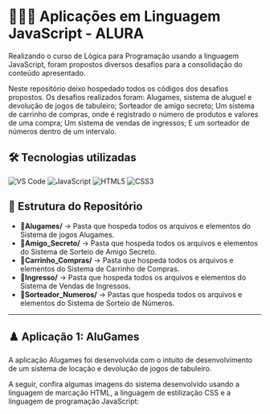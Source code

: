 # 🧑🏽‍💻 Aplicações em Linguagem JavaScript - ALURA

Realizando o curso de Lógica para Programação usando a linguagem JavaScript, foram propostos diversos desafios para a consolidação do conteúdo apresentado.

Neste repositório deixo hospedado todos os códigos dos desafios propostos. Os desafios realizados foram: Alugames, sistema de aluguel e devolução de jogos de tabuleiro; 
Sorteador de amigo secreto; Um sistema de carrinho de compras, onde é registrado o número de produtos e valores de uma compra; Um sistema de vendas de ingressos; E um sorteador
de números dentro de um intervalo.

## 🛠️ Tecnologias utilizadas

![VS Code](https://img.shields.io/badge/Visual%20Studio%20Code-0078d7?style=for-the-badge&logo=visual-studio-code&logoColor=white)
![JavaScript](https://img.shields.io/badge/JavaScript-F7DF1E?style=for-the-badge&logo=javascript&logoColor=black)
![HTML5](https://img.shields.io/badge/HTML5-e34f26?style=for-the-badge&logo=html5&logoColor=white)
![CSS3](https://img.shields.io/badge/CSS3-1572B6?style=for-the-badge&logo=css3&logoColor=white)

## 📂 Estrutura do Repositório

- 📂**Alugames/** → Pasta que hospeda todos os arquivos e elementos do Sistema de jogos Alugames.
- 📂**Amigo_Secreto/** → Pasta que hospeda todos os arquivos e elementos do Sistema de Sorteio de Amigo Secreto.
- 📂**Carrinho_Compras/** → Pasta que hospeda todos os arquivos e elementos do Sistema de Carrinho de Compras. 
- 📂**Ingresso/** → Pasta que hospeda todos os arquivos e elementos do Sistema de Vendas de Ingressos.
- 📂**Sorteador_Numeros/** → Pastas que hospeda todos os arquivos e elementos do Sistema de Sorteio de Números.

---

## ♟️ Aplicação 1: AluGames

A aplicação Alugames foi desenvolvida com o intuito de desenvolvimento de um sistema de locação e devolução de jogos de tabuleiro.

A seguir, confira algumas imagens do sistema desenvolvido usando a linguagem de marcação HTML, a linguagem de estilização CSS e a linguagem de programação JavaScript:
